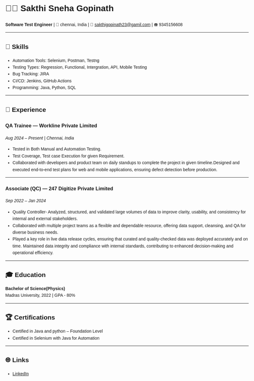 <style>
body {
  margin: 40px;
  font-family: Arial, sans-serif;
  line-height: 1.6;
  max-width: 800px;
  margin-left: auto;
  margin-right: auto;
}
</style>

# 👨‍💻 Sakthi Sneha Gopinath

**Software Test Engineer** | 📍 chennai, India | 📧 sakthigopinath23@gamil.com | ☎️ 9345156608

---

## 🧰 Skills
- Automation Tools: Selenium, Postman, Testng
- Testing Types: Regression, Functional, Intergration, API, Mobile Testing
- Bug Tracking: JIRA
- CI/CD: Jenkins, GitHub Actions
- Programming: Java, Python, SQL

---

## 💼 Experience

### QA Trainee — Workline Private Limited   
*Aug 2024 – Present | Chennai, India*  
- Tested in Both Manual and Automation Testing.
- Test Coverage, Test case Execution for given Requirement.
- Collaborated with developers and product team on daily standups to complete the project in given timeline.Designed and executed end-to-end test plans for web and mobile applications, ensuring defect detection before production.
  
---

### Associate (QC) — 247 Digitize Private Limited  
*Sep 2022 – Jan 2024*  
- Quality Controller- Analyzed, structured, and validated large volumes of data to improve clarity, usability, and consistency for internal and external stakeholders.
- Collaborated with multiple project teams as a flexible and dependable resource, offering data support, cleansing, and QA for diverse business needs.
- Played a key role in live data release cycles, ensuring that curated and quality-checked data was deployed accurately and on time. Maintained data integrity and compliance with internal standards, contributing to enhanced decision-making and operational efficiency.
  
---

## 🎓 Education
**Bachelor of Science(Physics)**  
Madras University, 2022 | GPA - 80%

---

## 🏆 Certifications  
- Certified in Java and python – Foundation Level
- Certified in Selenium with Java for Automation

---

## 🌐 Links
- [LinkedIn](https://linkedin.com/in/sakthisneha-gopinath-53b4971a4)
